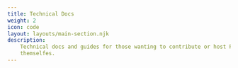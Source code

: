 ```yaml
---
title: Technical Docs
weight: 2
icon: code
layout: layouts/main-section.njk
description:
    Technical docs and guides for those wanting to contribute or host Padloc
    themselfes.
---
```

